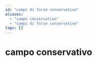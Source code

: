 ```yaml
---
id: "campi di forze conservative"
aliases:
  - "campo conservativo"
  - "campi di forze conservative"
tags: []
---
```


# campo conservativo